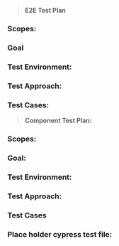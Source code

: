 > **E2E Test Plan**

### **Scopes:**

### **Goal**

### **Test Environment:**

### **Test Approach:**

### **Test Cases:**

> **Component Test Plan:**

### **Scopes:**

### **Goal:**

### **Test Environment:**

### **Test Approach:**

### **Test Cases**

### **Place holder cypress test file:**
